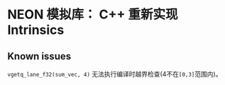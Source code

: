 # NEON 模拟库： C++ 重新实现 Intrinsics

## Known issues
`vgetq_lane_f32(sum_vec, 4)` 无法执行编译时越界检查(4不在`[0,3]`范围内)。